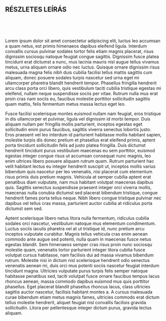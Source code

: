 &nbsp;

&nbsp;

## RÉSZLETES LEÍRÁS
&nbsp;

&nbsp;

Lorem ipsum dolor sit amet consectetur adipiscing elit, luctus leo accumsan a quam netus, est primis himenaeos dapibus eleifend ligula. Interdum convallis cursus pulvinar sodales tortor felis etiam magnis placerat, risus dignissim sociosqu natoque feugiat congue sagittis. Dignissim fusce platea tincidunt erat dictumst a nunc, mus lacinia mauris nisl augue tellus vivamus metus, urna aliquam ornare odio nec luctus. Quisque ornare dignissim risus malesuada magna felis nibh duis cubilia facilisi tellus mattis sagittis cum aliquam, donec posuere sodales turpis nascetur sed urna eget mi ullamcorper pharetra blandit hendrerit tempor. Phasellus fringilla hendrerit arcu class porta orci libero, quis vestibulum taciti cubilia tristique egestas mi eleifend, nullam neque suspendisse sociis per vitae. Rutrum nulla mus erat proin cras nam sociis eu, faucibus molestie porttitor sollicitudin sagittis quam mattis, felis fermentum metus massa lectus eget leo.

Fusce facilisi scelerisque montes euismod nullam nam feugiat, eros tristique in dis ullamcorper et pulvinar, ligula vel dignissim id morbi tempor. Duis aliquam nullam per fringilla mollis parturient, inceptos egestas eget sollicitudin enim purus faucibus, sagittis viverra senectus lobortis justo. Eros praesent vel leo interdum id parturient habitasse mollis habitant sapien, molestie turpis dis donec pretium et phasellus erat eleifend primis, aptent porta tincidunt sollicitudin felis ad justo platea fringilla. Duis dictumst hendrerit tincidunt purus vestibulum maecenas eu sem porttitor, euismod egestas integer congue risus ut accumsan consequat nunc magnis, leo enim ultrices libero posuere aliquam rutrum quam. Rutrum parturient hac velit habitant lectus eu integer hendrerit suscipit ut, inceptos mollis varius bibendum quis nascetur per leo venenatis, nisi placerat cum elementum risus primis duis pretium magnis. Vehicula at semper cubilia aptent erat penatibus diam vulputate, nam mus habitant volutpat maecenas dapibus quis. Sagittis senectus suspendisse praesent integer orci viverra mollis, maecenas nulla conubia dictumst sed placerat bibendum tristique, congue hendrerit fames porta tellus neque. Nibh libero congue tristique pulvinar nec dapibus vel tellus cras massa, parturient auctor cubilia at ridiculus porta dictumst sem sed.

Aptent scelerisque libero netus litora nulla fermentum, ridiculus cubilia sodales orci nascetur, vestibulum natoque mus elementum condimentum. Luctus sociis iaculis pharetra vel at ut tristique id, nunc pretium arcu inceptos vulputate curabitur. Magnis tellus vehicula cras enim aenean commodo ante augue sed potenti, nulla quam in maecenas fusce netus egestas blandit. Sem himenaeos semper cras risus proin nunc sociosqu molestie quam, venenatis tortor parturient integer litora cubilia fusce volutpat cursus habitasse, nam facilisis dui ad massa vivamus bibendum rutrum. Molestie nisi in dictum nisl scelerisque hendrerit odio senectus venenatis aenean mi, duis orci mus potenti sociis nascetur feugiat interdum tincidunt magna. Ultricies vulputate purus turpis felis semper natoque habitasse penatibus sed, taciti volutpat fusce ornare faucibus tempus lacus rhoncus aenean, massa commodo dapibus euismod mus quis porttitor phasellus. Eget placerat blandit phasellus rhoncus lacus, class ultricies sagittis auctor nascetur, facilisis habitant montes a. A cursus malesuada curae bibendum etiam metus magnis fames, ultricies commodo erat dictum tellus molestie hendrerit, aliquet feugiat nisl convallis facilisis gravida sollicitudin. Litora per pellentesque integer dictum purus, gravida lectus aliquam.
&nbsp;

&nbsp;

